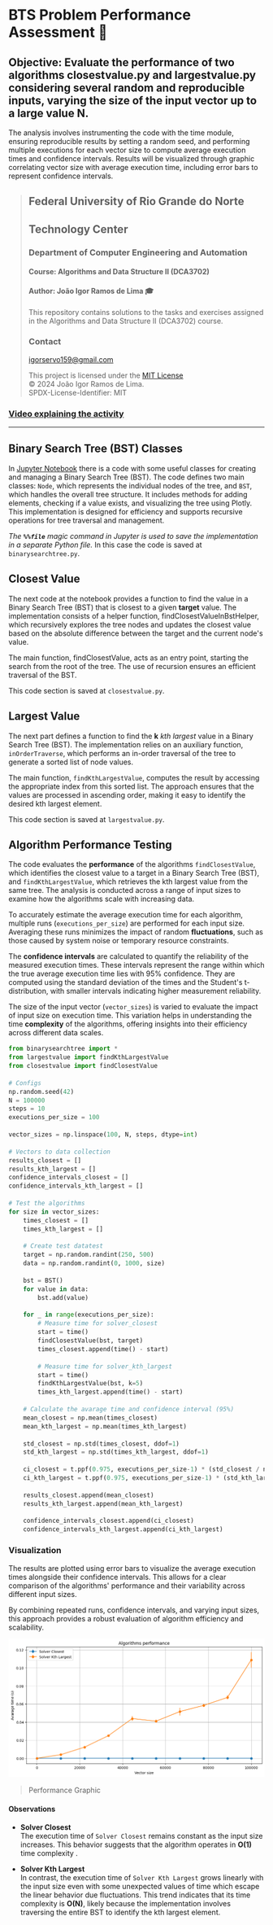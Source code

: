 # BTS Problem Performance Assessment :busts_in_silhouette:

## Objective: Evaluate the performance of two algorithms closestvalue.py and largestvalue.py considering several random and reproducible inputs, varying the size of the input vector up to a large value N.

The analysis involves instrumenting the code with the time module, ensuring reproducible results by setting a random seed, and performing multiple executions for each vector size to compute average execution times and confidence intervals. Results will be visualized through graphic correlating vector size with average execution time, including error bars to represent confidence intervals. 

> ## Federal University of Rio Grande do Norte  
> ## Technology Center  
> ### Department of Computer Engineering and Automation  
> #### Course: **Algorithms and Data Structure II (DCA3702)**  
> #### Author: **João Igor Ramos de Lima :mortar_board:**
>
> This repository contains solutions to the tasks and exercises assigned in the Algorithms and Data Structure II (DCA3702) course.
>
> ### Contact
> [igorservo159@gmail.com](mailto:igorservo159@gmail.com)
>
> This project is licensed under the [MIT License](../../LICENSE)  
> © 2024 João Igor Ramos de Lima.  
> SPDX-License-Identifier: MIT

### [Video explaining the activity](https://www.loom.com)

---

## Binary Search Tree (BST) Classes

In [Jupyter Notebook](./BST_problems_performance.ipynb) there is a code with some useful classes for creating and managing a Binary Search Tree (BST). The code defines two main classes: `Node`, which represents the individual nodes of the tree, and `BST`, which handles the overall tree structure. It includes methods for adding elements, checking if a value exists, and visualizing the tree using Plotly. This implementation is designed for efficiency and supports recursive operations for tree traversal and management. 

*The **`%%file`** magic command in Jupyter is used to save the implementation in a separate Python file.* In this case the code is saved at `binarysearchtree.py`.

## Closest Value

The next code at the notebook provides a function to find the value in a Binary Search Tree (BST) that is closest to a given **target** value. The implementation consists of a helper function, findClosestValueInBstHelper, which recursively explores the tree nodes and updates the closest value based on the absolute difference between the target and the current node's value. 

The main function, findClosestValue, acts as an entry point, starting the search from the root of the tree. The use of recursion ensures an efficient traversal of the BST. 

This code section is saved at `closestvalue.py`.

## Largest Value

The next part defines a function to find the **k** *kth largest* value in a Binary Search Tree (BST). The implementation relies on an auxiliary function, `inOrderTraverse`, which performs an in-order traversal of the tree to generate a sorted list of node values. 

The main function, `findKthLargestValue`, computes the result by accessing the appropriate index from this sorted list. The approach ensures that the values are processed in ascending order, making it easy to identify the desired kth largest element. 

This code section is saved at `largestvalue.py`.

## Algorithm Performance Testing

The code evaluates the **performance** of the algorithms `findClosestValue`, which identifies the closest value to a target in a Binary Search Tree (BST), and `findKthLargestValue`, which retrieves the kth largest value from the same tree. The analysis is conducted across a range of input sizes to examine how the algorithms scale with increasing data.

To accurately estimate the average execution time for each algorithm, multiple runs (`executions_per_size`) are performed for each input size. Averaging these runs minimizes the impact of random **fluctuations**, such as those caused by system noise or temporary resource constraints.

The **confidence intervals** are calculated to quantify the reliability of the measured execution times. These intervals represent the range within which the true average execution time lies with 95% confidence. They are computed using the standard deviation of the times and the Student's t-distribution, with smaller intervals indicating higher measurement reliability.

The size of the input vector (`vector_sizes`) is varied to evaluate the impact of input size on execution time. This variation helps in understanding the time **complexity** of the algorithms, offering insights into their efficiency across different data scales.

```python
from binarysearchtree import *
from largestvalue import findKthLargestValue
from closestvalue import findClosestValue

# Configs
np.random.seed(42)
N = 100000
steps = 10
executions_per_size = 100

vector_sizes = np.linspace(100, N, steps, dtype=int)

# Vectors to data collection
results_closest = []
results_kth_largest = []
confidence_intervals_closest = []
confidence_intervals_kth_largest = []

# Test the algorithms
for size in vector_sizes:
    times_closest = []
    times_kth_largest = []

    # Create test datatest
    target = np.random.randint(250, 500)
    data = np.random.randint(0, 1000, size)

    bst = BST()
    for value in data:
        bst.add(value)

    for _ in range(executions_per_size):
        # Measure time for solver_closest
        start = time()
        findClosestValue(bst, target)
        times_closest.append(time() - start)

        # Measure time for solver_kth_largest
        start = time()
        findKthLargestValue(bst, k=5)
        times_kth_largest.append(time() - start)

    # Calculate the avarage time and confidence interval (95%)
    mean_closest = np.mean(times_closest)
    mean_kth_largest = np.mean(times_kth_largest)

    std_closest = np.std(times_closest, ddof=1)
    std_kth_largest = np.std(times_kth_largest, ddof=1)

    ci_closest = t.ppf(0.975, executions_per_size-1) * (std_closest / np.sqrt(executions_per_size))
    ci_kth_largest = t.ppf(0.975, executions_per_size-1) * (std_kth_largest / np.sqrt(executions_per_size))

    results_closest.append(mean_closest)
    results_kth_largest.append(mean_kth_largest)

    confidence_intervals_closest.append(ci_closest)
    confidence_intervals_kth_largest.append(ci_kth_largest)
```

### Visualization

The results are plotted using error bars to visualize the average execution times alongside their confidence intervals. This allows for a clear comparison of the algorithms' performance and their variability across different input sizes. 

By combining repeated runs, confidence intervals, and varying input sizes, this approach provides a robust evaluation of algorithm efficiency and scalability.

![Performance Graphic](./imgs/graphic.png)

> Performance Graphic

#### Observations

*  **Solver Closest**  
   The execution time of `Solver Closest` remains constant as the input size increases. This behavior suggests that the algorithm operates in **O(1)** time complexity .

*  **Solver Kth Largest**  
   In contrast, the execution time of `Solver Kth Largest` grows linearly with the input size even with some unexpected values of time which escape the linear behavior due fluctuations. This trend indicates that its time complexity is **O(N)**, likely because the implementation involves traversing the entire BST to identify the kth largest element.
